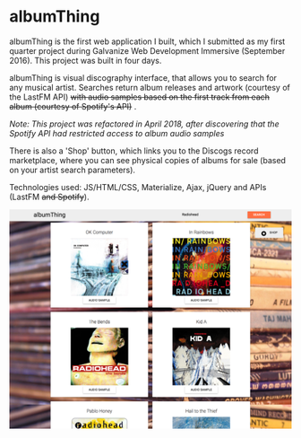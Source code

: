 # albumThing

albumThing is the first web application I built, which I submitted as my first quarter project during Galvanize Web Development Immersive (September 2016). This project was built in four days.

albumThing is visual discography interface, that allows you to search for any musical artist. Searches return album releases and artwork (courtesy of the LastFM API) ~~with audio samples based on the first track from each album (courtesy of Spotify's API)~~ .

*Note: This project was refactored in April 2018, after discovering that the Spotify API had restricted access to album audio samples*

There is also a 'Shop' button, which links you to the Discogs record marketplace, where you can see physical copies of albums for sale (based on your artist search parameters).

Technologies used: JS/HTML/CSS, Materialize, Ajax, jQuery and APIs (LastFM ~~and Spotify~~).

![](./stock/promo.jpg)
